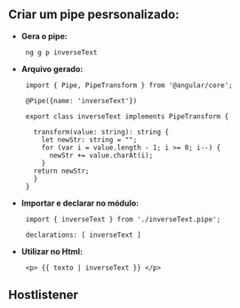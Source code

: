## Criar um pipe pesrsonalizado:

   * **Gera o pipe:**
      
          ng g p inverseText
         
   * **Arquivo gerado:**
   
          import { Pipe, PipeTransform } from '@angular/core';

          @Pipe({name: 'inverseText'})

          export class inverseText implements PipeTransform {
  
            transform(value: string): string {
              let newStr: string = "";
              for (var i = value.length - 1; i >= 0; i--) {
                newStr += value.charAt(i);
              }
            return newStr;
            }
          }
          
   * **Importar e declarar no módulo:**
   
          import { inverseText } from './inverseText.pipe';
   
          declarations: [ inverseText ]
          
   * **Utilizar no Html:**
   
          <p> {{ texto | inverseText }} </p>


## Hostlistener
